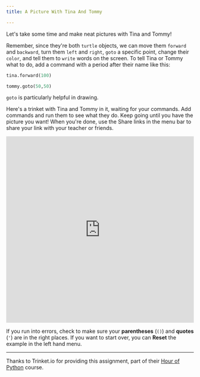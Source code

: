 ```yaml
---
title: A Picture With Tina And Tommy

---
```



Let's take some time and make neat pictures with Tina and Tommy!  

Remember, since they're both `turtle` objects, we can move them `forward` and `backward`, turn them `left` and `right`, `goto` a specific point, change their `color`, and tell them to `write` words on the screen.  To tell Tina or Tommy what to do, add a command with a period after their name like this:

```python
tina.forward(100)

tommy.goto(50,50)
```

`goto` is particularly helpful in drawing.  

Here's a trinket with Tina and Tommy in it, waiting for your commands.  Add commands and run them to see what they do.  Keep going until you have the picture you want!  When you're done, use the Share links in the menu bar to share your link with your teacher or friends.

<iframe width="100%" height="500" src="https://trinket.io/tools/1.0/jekyll/embed/python#code=import%20turtle%0A%0Atina%20%3D%20turtle.Turtle%28%29%0Atommy%20%3D%20turtle.Turtle%28%29%0A%0Atina.color%28%27blue%27%29%0Atommy.color%28%27green%27%29%0A%0Atina.shape%28%27turtle%27%29%0Atommy.shape%28%27turtle%27%29%0A%0Atina.begin_fill%28%29%0Atina.goto%28200%2C0%29%0Atina.goto%28200%2C-200%29%0Atina.goto%28-200%2C-200%29%0Atina.goto%28-200%2C0%29%0Atina.goto%280%2C0%29%0Atina.end_fill%28%29%0A%0Atommy.penup%28%29%0Atommy.goto%28-70%2C100%29%0Atommy.write%28%22Tina%2C%20let%27s%20Make%20a%20picture%20together%21%22%29%0Atommy.goto%280%2C50%29%0Atommy.pendown%28%29%0A%0Atina.penup%28%29%0Atina.color%28%27white%27%29%0Atina.goto%28-40%2C-100%29%0Atina.write%28%22Alright%2C%20I%27m%20ready%21%21%22%29%0Atina.goto%280%2C-130%29%0Atina.pendown%28%29" frameborder="0" marginwidth="0" marginheight="0" allowfullscreen></iframe>



If you run into errors, check to make sure your **parentheses** (`()`) and **quotes** (`'`) are in the right places. If you want to start over, you can **Reset** the example in the left hand menu.



---

Thanks to Trinket.io for providing this assignment, 
part of their [Hour of Python](https://hourofpython.com/a-visual-introduction-to-python/) 
course.
